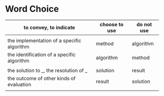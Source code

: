 # Word Choice

 to convey, to indicate              | choose to use   | do not use
-------------------------------------|-----------------|------------
| |
  the implementation of a specific algorithm  |  method | algorithm
  the identification of a specific algorithm  |  algorithm | method
| |
 the solution to _, the resolution of _   |  solution | result
 the outcome of other kinds of evaluation          |  result | solution
 | |
